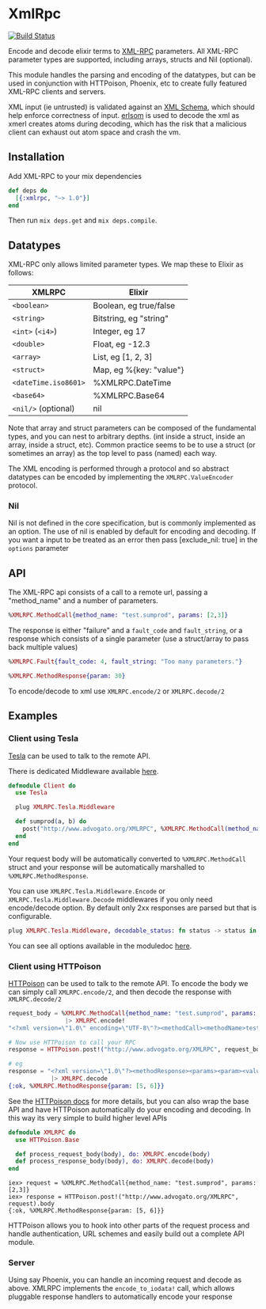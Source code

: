 XmlRpc
======
[![Build Status](https://travis-ci.org/ewildgoose/elixir-xml_rpc.svg?branch=master)](https://travis-ci.org/ewildgoose/elixir-xml_rpc)

Encode and decode elixir terms to [XML-RPC](http://wikipedia.org/wiki/XML-RPC) parameters.
All XML-RPC parameter types are supported, including arrays, structs and Nil (optional).

This module handles the parsing and encoding of the datatypes, but can be used
in conjunction with HTTPoison, Phoenix, etc to create fully featured XML-RPC
clients and servers.

XML input (ie untrusted) is validated against an [XML Schema](http://en.wikipedia.org/wiki/XML_schema),
which should help enforce correctness of input.  [erlsom](https://github.com/willemdj/erlsom)
is used to decode the xml as xmerl creates atoms during decoding, which has
the risk that a malicious client can exhaust out atom space and crash the vm.


## Installation

Add XML-RPC to your mix dependencies

```elixir
def deps do
  [{:xmlrpc, "~> 1.0"}]
end
```

Then run `mix deps.get` and `mix deps.compile`.


## Datatypes

XML-RPC only allows limited parameter types. We map these to Elixir as follows:

| XMLRPC               | Elixir                    |
| ---------------------|---------------------------|
| `<boolean>`          | Boolean, eg true/false    |
| `<string>`           | Bitstring, eg "string"    |
| `<int>` (`<i4>`)     | Integer, eg 17            |
| `<double>`           | Float, eg -12.3           |
| `<array>`            | List, eg [1, 2, 3]        |
| `<struct>`           | Map, eg %{key: "value"}   |
| `<dateTime.iso8601>` | %XMLRPC.DateTime          |
| `<base64>`           | %XMLRPC.Base64            |
| `<nil/>` (optional)  | nil                       |


Note that array and struct parameters can be composed of the fundamental types,
and you can nest to arbitrary depths. (int inside a struct, inside an array, inside a struct, etc).
Common practice seems to be to use a struct (or sometimes an array) as the top
level to pass (named) each way.

The XML encoding is performed through a protocol and so abstract datatypes
can be encoded by implementing the `XMLRPC.ValueEncoder` protocol.

### Nil
Nil is not defined in the core specification, but is commonly implemented as
an option.  The use of nil is enabled by default for encoding and decoding.
If you want a <nil/> input to be treated as an error then pass
[exclude_nil: true] in the `options` parameter

## API

The XML-RPC api consists of a call to a remote url, passing a "method_name"
and a number of parameters.

```elixir
%XMLRPC.MethodCall{method_name: "test.sumprod", params: [2,3]}
```

The response is either "failure" and a `fault_code` and `fault_string`, or a
response which consists of a single parameter (use a struct/array to pass back
multiple values)

```elixir
%XMLRPC.Fault{fault_code: 4, fault_string: "Too many parameters."}
```

```elixir
%XMLRPC.MethodResponse{param: 30}
```

To encode/decode to xml use `XMLRPC.encode/2` or `XMLRPC.decode/2`

## Examples

### Client using Tesla

[Tesla](https://github.com/teamon/tesla) can be used to talk to the remote API. 

There is dedicated Middleware available [here](lib/xml_rpc/tesla/middleware.ex).

```elixir
defmodule Client do
  use Tesla

  plug XMLRPC.Tesla.Middleware

  def sumprod(a, b) do
    post("http://www.advogato.org/XMLRPC", %XMLRPC.MethodCall(method_name: "test.sumprod", params: [a, b]))
  end
end
```

Your request body will be automatically converted to `%XMLRPC.MethodCall` struct and your response will be
automatically marshalled to `%XMLRPC.MethodResponse`.

You can use `XMLRPC.Tesla.Middleware.Encode` or `XMLRPC.Tesla.Middleware.Decode` middlewares if you only
need encode/decode option. By default only 2xx responses are parsed but that is configurable.

```elixir
plug XMLRPC.Tesla.Middleware, decodable_status: fn status -> status in 200..299
```

You can see all options available in the moduledoc [here](lib/xml_rpc/tesla/middleware.ex).

### Client using HTTPoison

[HTTPoison](https://github.com/edgurgel/httpoison) can be used to talk to the remote API.  To encode the body we can
simply call `XMLRPC.encode/2`, and then decode the response with `XMLRPC.decode/2`

```elixir
request_body = %XMLRPC.MethodCall{method_name: "test.sumprod", params: [2,3]}
                |> XMLRPC.encode!
"<?xml version=\"1.0\" encoding=\"UTF-8\"?><methodCall><methodName>test.sumprod</methodName><params><param><value><int>2</int></value></param><param><value><int>3</int></value></param></params></methodCall>"

# Now use HTTPoison to call your RPC
response = HTTPoison.post!("http://www.advogato.org/XMLRPC", request_body).body

# eg
response = "<?xml version=\"1.0\"?><methodResponse><params><param><value><array><data><value><int>5</int></value><value><int>6</int></value></data></array></value></param></params></methodResponse>"
            |> XMLRPC.decode
{:ok, %XMLRPC.MethodResponse{param: [5, 6]}}
```

See the [HTTPoison docs](https://github.com/edgurgel/httpoison#wrapping-httpoisonbase)
for more details, but you can also wrap the base API and have HTTPoison
automatically do your encoding and decoding.  In this way its very simple to build
higher level APIs

```elixir
defmodule XMLRPC do
  use HTTPoison.Base

  def process_request_body(body), do: XMLRPC.encode(body)
  def process_response_body(body), do: XMLRPC.decode(body)
end
```

    iex> request = %XMLRPC.MethodCall{method_name: "test.sumprod", params: [2,3]}
    iex> response = HTTPoison.post!("http://www.advogato.org/XMLRPC", request).body
    {:ok, %XMLRPC.MethodResponse{param: [5, 6]}}

HTTPoison allows you to hook into other parts of the request process and handle
authentication, URL schemes and easily build out a complete API module.

### Server

Using say Phoenix, you can handle an incoming request and decode as above.
XMLRPC implements the `encode_to_iodata!` call, which allows pluggable response
handlers to automatically encode your response
